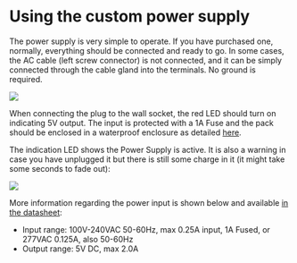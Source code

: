 # Using the custom power supply

The power supply is very simple to operate. If you have purchased one, normally, everything should be connected and ready to go. In some cases, the AC cable (left screw connector) is not connected, and it can be simply connected through the cable gland into the terminals. No ground is required.

![](https://i.imgur.com/5vjmOdX.jpg)

When connecting the plug to the wall socket, the red LED should turn on indicating 5V output. The input is protected with a 1A Fuse and the pack should be enclosed in a waterproof enclosure as detailed [here](https://github.com/fablabbcn/smartcitizen-enclosures/tree/master/SmartCitizen%20PowerSupply).

The indication LED shows the Power Supply is active. It is also a warning in case you have unplugged it but there is still some charge in it (it might take some seconds to fade out):

![](https://i.imgur.com/rVHeuyY.jpg)

More information regarding the power input is shown below and available [in the datasheet](https://github.com/fablabbcn/smartcitizen-enclosures/blob/master/SmartCitizen%20PowerSupply/References/IRM-10-SPEC.PDF):

- Input range: 100V-240VAC 50-60Hz, max 0.25A input, 1A Fused, or 277VAC 0.125A, also 50-60Hz
- Output range: 5V DC, max 2.0A



